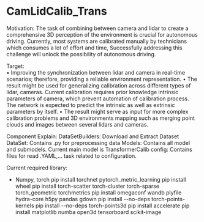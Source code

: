 # CamLidCalib_Trans
Motivation: 
The task of combining between camera and lidar to create a comprehensive 3D perception of the environment is crucial for autonomous driving. Currently, most systems are calibrated manually by technicians which consumes a lot of effort and time, Successfully addressing this challenge will unlock the possibility of autonomous driving.

Target:  
•	Improving the synchronization between lidar and camera in real-time scenarios; therefore, providing a reliable environment representation.
•	The result might be used for generalizing calibration across different types of lidar, cameras. Current calibration requires prior knowledge intrinsic parameters of camera, which prevent automation of calibration process. The network is expected to predict the intrinsic as well as extrinsic parameters by itself.
•	The result might serve as input for more complex calibration problems and 3D environments mapping such as merging point clouds and images between several lidars and cameras.

Component Explain:
DataSetBuilders: Download and Extract Dataset
DataSet: Contains .py for preprocessing data
Models: Contains all model and submodels. Current main model is TransformerCalib
config: Contains files for read .YAML,... task related to configuration.

Current required library:
 - Numpy, torch
pip install torchnet pytorch_metric_learning
pip install wheel
pip install torch-scatter torch-cluster torch-sparse torch_geometric torchmetrics
pip install omegaconf wandb plyfile hydra-core h5py pandas gdown
pip install --no-deps torch-points-kernels
pip install --no-deps torch-points3d
pip install accelerate
pip install matplotlib numba open3d tensorboard scikit-image
